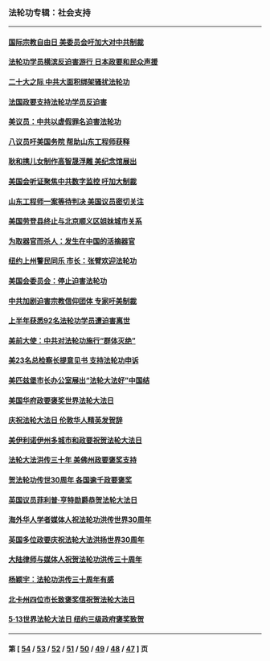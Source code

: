 ### 法轮功专辑：社会支持
---
#### [国际宗教自由日 美委员会吁加大对中共制裁](../../pages/nf4386/n13855021.md?11160430) 
#### [法轮功学员横滨反迫害游行 日本政要和民众声援](../../pages/nf4386/n13847132.md?11160430) 
#### [二十大之际 中共大面积绑架骚扰法轮功](../../pages/nf4386/n13846381.md?11160430) 
#### [法国政要支持法轮功学员反迫害](../../pages/nf4386/n13841970.md?11160430) 
#### [美议员：中共以虚假罪名迫害法轮功](../../pages/nf4386/n13841083.md?11160430) 
#### [八议员吁美国务院 帮助山东工程师获释](../../pages/nf4386/n13836379.md?11160430) 
#### [耿和携儿女制作高智晟浮雕 美纪念馆展出](../../pages/nf4386/n13829624.md?11160430) 
#### [美国会听证聚焦中共数字监控 吁加大制裁](../../pages/nf4386/n13825083.md?11160430) 
#### [山东工程师一案等待判决 美国议员密切关注](../../pages/nf4386/n13815065.md?11160430) 
#### [美国劳登县终止与北京顺义区姐妹城市关系](../../pages/nf4386/n13811030.md?11160430) 
#### [为取器官而杀人：发生在中国的活摘器官](../../pages/nf4386/n13794731.md?11160430) 
#### [纽约上州警民同乐 市长：张臂欢迎法轮功](../../pages/nf4386/n13794375.md?11160430) 
#### [美国会委员会：停止迫害法轮功](../../pages/nf4386/n13788164.md?11160430) 
#### [中共加剧迫害宗教信仰团体 专家吁美制裁](../../pages/nf4386/n13780252.md?11160430) 
#### [上半年获悉92名法轮功学员遭迫害离世](../../pages/nf4386/n13772701.md?11160430) 
#### [美前大使：中共对法轮功施行“群体灭绝”](../../pages/nf4386/n13771705.md?11160430) 
#### [美23名总检察长提意见书 支持法轮功申诉](../../pages/nf4386/n13766596.md?11160430) 
#### [美匹兹堡市长办公室展出“法轮大法好”中国结](../../pages/nf4386/n13749721.md?11160430) 
#### [美国华府政要褒奖世界法轮大法日](../../pages/nf4386/n13743770.md?11160430) 
#### [庆祝法轮大法日 伦敦华人精英发贺辞](../../pages/nf4386/n13741593.md?11160430) 
#### [美伊利诺伊州多城市和政要祝贺法轮大法日](../../pages/nf4386/n13737149.md?11160430) 
#### [法轮大法洪传三十年 美佛州政要褒奖支持](../../pages/nf4386/n13737103.md?11160430) 
#### [贺法轮功传世30周年 各国逾千政要褒奖](../../pages/nf4386/n13735828.md?11160430) 
#### [英国议员菲利普‧亨特勋爵恭贺法轮大法日](../../pages/nf4386/n13736187.md?11160430) 
#### [海外华人学者媒体人祝法轮功洪传世界30周年](../../pages/nf4386/n13735835.md?11160430) 
#### [英国多位政要庆祝法轮大法洪扬世界30周年](../../pages/nf4386/n13734739.md?11160430) 
#### [大陆律师与媒体人祝贺法轮功洪传三十周年](../../pages/nf4386/n13735062.md?11160430) 
#### [杨颖宇：法轮功洪传三十周年有感](../../pages/nf4386/n13734884.md?11160430) 
#### [北卡州四位市长致褒奖信祝贺法轮大法日](../../pages/nf4386/n13733292.md?11160430) 
#### [5·13世界法轮大法日 纽约三级政府褒奖致贺](../../pages/nf4386/n13732651.md?11160430) 

---
#### 第 [ [54](./54.md?11160430) / [53](./53.md?11160430) / [52](./52.md?11160430) / [51](./51.md?11160430) / [50](./50.md?11160430) / [49](./49.md?11160430) / [48](./48.md?11160430) / [47](./47.md?11160430) ] 页
